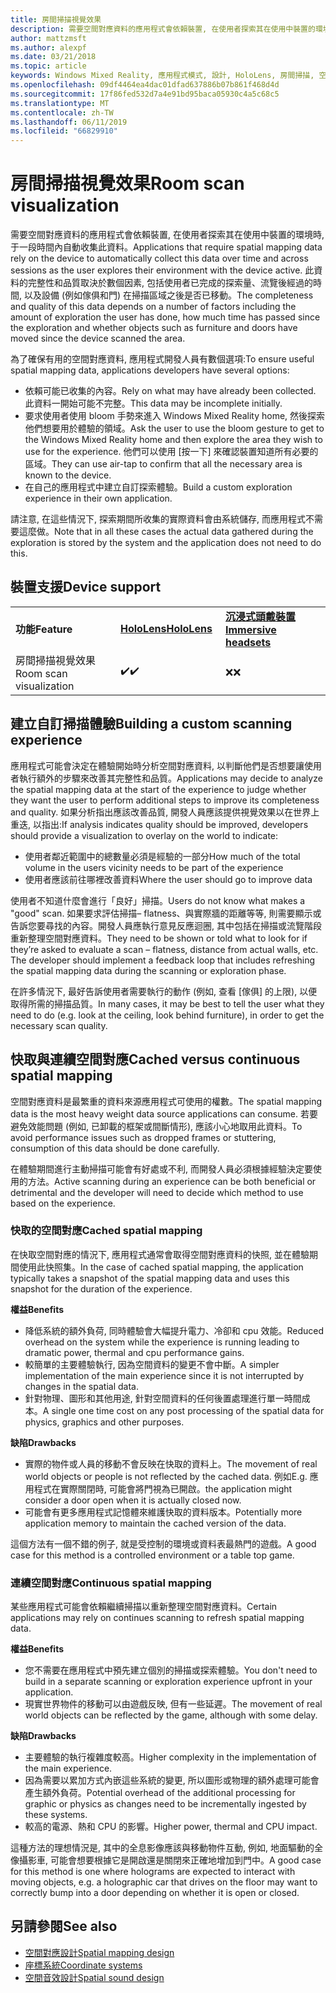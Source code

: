 ```yaml
---
title: 房間掃描視覺效果
description: 需要空間對應資料的應用程式會依賴裝置, 在使用者探索其在使用中裝置的環境時, 于一段時間內自動收集此資料。
author: mattzmsft
ms.author: alexpf
ms.date: 03/21/2018
ms.topic: article
keywords: Windows Mixed Reality, 應用程式模式, 設計, HoloLens, 房間掃描, 空間對應, 表面重建, 網格
ms.openlocfilehash: 09df4464ea4dac01dfad637886b07b861f468d4d
ms.sourcegitcommit: 17f86fed532d7a4e91bd95baca05930c4a5c68c5
ms.translationtype: MT
ms.contentlocale: zh-TW
ms.lasthandoff: 06/11/2019
ms.locfileid: "66829910"
---
```

# <a name="room-scan-visualization"></a><span data-ttu-id="fe42b-104">房間掃描視覺效果</span><span class="sxs-lookup"><span data-stu-id="fe42b-104">Room scan visualization</span></span>

<span data-ttu-id="fe42b-105">需要空間對應資料的應用程式會依賴裝置, 在使用者探索其在使用中裝置的環境時, 于一段時間內自動收集此資料。</span><span class="sxs-lookup"><span data-stu-id="fe42b-105">Applications that require spatial mapping data rely on the device to automatically collect this data over time and across sessions as the user explores their environment with the device active.</span></span> <span data-ttu-id="fe42b-106">此資料的完整性和品質取決於數個因素, 包括使用者已完成的探索量、流覽後經過的時間, 以及設備 (例如傢俱和門) 在掃描區域之後是否已移動。</span><span class="sxs-lookup"><span data-stu-id="fe42b-106">The completeness and quality of this data depends on a number of factors including the amount of exploration the user has done, how much time has passed since the exploration and whether objects such as furniture and doors have moved since the device scanned the area.</span></span>

<span data-ttu-id="fe42b-107">為了確保有用的空間對應資料, 應用程式開發人員有數個選項:</span><span class="sxs-lookup"><span data-stu-id="fe42b-107">To ensure useful spatial mapping data, applications developers have several options:</span></span>
* <span data-ttu-id="fe42b-108">依賴可能已收集的內容。</span><span class="sxs-lookup"><span data-stu-id="fe42b-108">Rely on what may have already been collected.</span></span> <span data-ttu-id="fe42b-109">此資料一開始可能不完整。</span><span class="sxs-lookup"><span data-stu-id="fe42b-109">This data may be incomplete initially.</span></span>
* <span data-ttu-id="fe42b-110">要求使用者使用 bloom 手勢來進入 Windows Mixed Reality home, 然後探索他們想要用於體驗的領域。</span><span class="sxs-lookup"><span data-stu-id="fe42b-110">Ask the user to use the bloom gesture to get to the Windows Mixed Reality home and then explore the area they wish to use for the experience.</span></span> <span data-ttu-id="fe42b-111">他們可以使用 [按一下] 來確認裝置知道所有必要的區域。</span><span class="sxs-lookup"><span data-stu-id="fe42b-111">They can use air-tap to confirm that all the necessary area is known to the device.</span></span>
* <span data-ttu-id="fe42b-112">在自己的應用程式中建立自訂探索體驗。</span><span class="sxs-lookup"><span data-stu-id="fe42b-112">Build a custom exploration experience in their own application.</span></span>

<span data-ttu-id="fe42b-113">請注意, 在這些情況下, 探索期間所收集的實際資料會由系統儲存, 而應用程式不需要這麼做。</span><span class="sxs-lookup"><span data-stu-id="fe42b-113">Note that in all these cases the actual data gathered during the exploration is stored by the system and the application does not need to do this.</span></span>

## <a name="device-support"></a><span data-ttu-id="fe42b-114">裝置支援</span><span class="sxs-lookup"><span data-stu-id="fe42b-114">Device support</span></span>

<table>
    <colgroup>
    <col width="33%" />
    <col width="33%" />
    <col width="33%" />
    </colgroup>
    <tr>
        <td><span data-ttu-id="fe42b-115"><strong>功能</strong></span><span class="sxs-lookup"><span data-stu-id="fe42b-115"><strong>Feature</strong></span></span></td>
        <td><span data-ttu-id="fe42b-116"><a href="hololens-hardware-details.md"><strong>HoloLens</strong></a></span><span class="sxs-lookup"><span data-stu-id="fe42b-116"><a href="hololens-hardware-details.md"><strong>HoloLens</strong></a></span></span></td>
        <td><span data-ttu-id="fe42b-117"><a href="immersive-headset-hardware-details.md"><strong>沉浸式頭戴裝置</strong></a></span><span class="sxs-lookup"><span data-stu-id="fe42b-117"><a href="immersive-headset-hardware-details.md"><strong>Immersive headsets</strong></a></span></span></td>
    </tr>
     <tr>
        <td><span data-ttu-id="fe42b-118">房間掃描視覺效果</span><span class="sxs-lookup"><span data-stu-id="fe42b-118">Room scan visualization</span></span></td>
        <td><span data-ttu-id="fe42b-119">✔️</span><span class="sxs-lookup"><span data-stu-id="fe42b-119">✔️</span></span></td>
        <td><span data-ttu-id="fe42b-120">❌</span><span class="sxs-lookup"><span data-stu-id="fe42b-120">❌</span></span></td>
    </tr>
</table>



## <a name="building-a-custom-scanning-experience"></a><span data-ttu-id="fe42b-121">建立自訂掃描體驗</span><span class="sxs-lookup"><span data-stu-id="fe42b-121">Building a custom scanning experience</span></span>

<span data-ttu-id="fe42b-122">應用程式可能會決定在體驗開始時分析空間對應資料, 以判斷他們是否想要讓使用者執行額外的步驟來改善其完整性和品質。</span><span class="sxs-lookup"><span data-stu-id="fe42b-122">Applications may decide to analyze the spatial mapping data at the start of the experience to judge whether they want the user to perform additional steps to improve its completeness and quality.</span></span> <span data-ttu-id="fe42b-123">如果分析指出應該改善品質, 開發人員應該提供視覺效果以在世界上重迭, 以指出:</span><span class="sxs-lookup"><span data-stu-id="fe42b-123">If analysis indicates quality should be improved, developers should provide a visualization to overlay on the world to indicate:</span></span>
* <span data-ttu-id="fe42b-124">使用者鄰近範圍中的總數量必須是經驗的一部分</span><span class="sxs-lookup"><span data-stu-id="fe42b-124">How much of the total volume in the users vicinity needs to be part of the experience</span></span>
* <span data-ttu-id="fe42b-125">使用者應該前往哪裡改善資料</span><span class="sxs-lookup"><span data-stu-id="fe42b-125">Where the user should go to improve data</span></span>

<span data-ttu-id="fe42b-126">使用者不知道什麼會進行「良好」掃描。</span><span class="sxs-lookup"><span data-stu-id="fe42b-126">Users do not know what makes a "good" scan.</span></span> <span data-ttu-id="fe42b-127">如果要求評估掃描– flatness、與實際牆的距離等等, 則需要顯示或告訴您要尋找的內容。開發人員應執行意見反應迴圈, 其中包括在掃描或流覽階段重新整理空間對應資料。</span><span class="sxs-lookup"><span data-stu-id="fe42b-127">They need to be shown or told what to look for if they’re asked to evaluate a scan – flatness, distance from actual walls, etc. The developer should implement a feedback loop that includes refreshing the spatial mapping data during the scanning or exploration phase.</span></span>

<span data-ttu-id="fe42b-128">在許多情況下, 最好告訴使用者需要執行的動作 (例如, 查看 [傢俱] 的上限), 以便取得所需的掃描品質。</span><span class="sxs-lookup"><span data-stu-id="fe42b-128">In many cases, it may be best to tell the user what they need to do (e.g. look at the ceiling, look behind furniture), in order to get the necessary scan quality.</span></span>

## <a name="cached-versus-continuous-spatial-mapping"></a><span data-ttu-id="fe42b-129">快取與連續空間對應</span><span class="sxs-lookup"><span data-stu-id="fe42b-129">Cached versus continuous spatial mapping</span></span>

<span data-ttu-id="fe42b-130">空間對應資料是最繁重的資料來源應用程式可使用的權數。</span><span class="sxs-lookup"><span data-stu-id="fe42b-130">The spatial mapping data is the most heavy weight data source applications can consume.</span></span> <span data-ttu-id="fe42b-131">若要避免效能問題 (例如, 已卸載的框架或間斷情形), 應該小心地取用此資料。</span><span class="sxs-lookup"><span data-stu-id="fe42b-131">To avoid performance issues such as dropped frames or stuttering, consumption of this data should be done carefully.</span></span>

<span data-ttu-id="fe42b-132">在體驗期間進行主動掃描可能會有好處或不利, 而開發人員必須根據經驗決定要使用的方法。</span><span class="sxs-lookup"><span data-stu-id="fe42b-132">Active scanning during an experience can be both beneficial or detrimental and the developer will need to decide which method to use based on the experience.</span></span>

### <a name="cached-spatial-mapping"></a><span data-ttu-id="fe42b-133">快取的空間對應</span><span class="sxs-lookup"><span data-stu-id="fe42b-133">Cached spatial mapping</span></span>

<span data-ttu-id="fe42b-134">在快取空間對應的情況下, 應用程式通常會取得空間對應資料的快照, 並在體驗期間使用此快照集。</span><span class="sxs-lookup"><span data-stu-id="fe42b-134">In the case of cached spatial mapping, the application typically takes a snapshot of the spatial mapping data and uses this snapshot for the duration of the experience.</span></span>

<span data-ttu-id="fe42b-135">**權益**</span><span class="sxs-lookup"><span data-stu-id="fe42b-135">**Benefits**</span></span>
* <span data-ttu-id="fe42b-136">降低系統的額外負荷, 同時體驗會大幅提升電力、冷卻和 cpu 效能。</span><span class="sxs-lookup"><span data-stu-id="fe42b-136">Reduced overhead on the system while the experience is running leading to dramatic power, thermal and cpu performance gains.</span></span>
* <span data-ttu-id="fe42b-137">較簡單的主要體驗執行, 因為空間資料的變更不會中斷。</span><span class="sxs-lookup"><span data-stu-id="fe42b-137">A simpler implementation of the main experience since it is not interrupted by changes in the spatial data.</span></span>
* <span data-ttu-id="fe42b-138">針對物理、圖形和其他用途, 針對空間資料的任何後置處理進行單一時間成本。</span><span class="sxs-lookup"><span data-stu-id="fe42b-138">A single one time cost on any post processing of the spatial data for physics, graphics and other purposes.</span></span>

<span data-ttu-id="fe42b-139">**缺陷**</span><span class="sxs-lookup"><span data-stu-id="fe42b-139">**Drawbacks**</span></span>
* <span data-ttu-id="fe42b-140">實際的物件或人員的移動不會反映在快取的資料上。</span><span class="sxs-lookup"><span data-stu-id="fe42b-140">The movement of real world objects or people is not reflected by the cached data.</span></span> <span data-ttu-id="fe42b-141">例如</span><span class="sxs-lookup"><span data-stu-id="fe42b-141">E.g.</span></span> <span data-ttu-id="fe42b-142">應用程式在實際關閉時, 可能會將門視為已開啟。</span><span class="sxs-lookup"><span data-stu-id="fe42b-142">the application might consider a door open when it is actually closed now.</span></span>
* <span data-ttu-id="fe42b-143">可能會有更多應用程式記憶體來維護快取的資料版本。</span><span class="sxs-lookup"><span data-stu-id="fe42b-143">Potentially more application memory to maintain the cached version of the data.</span></span>

<span data-ttu-id="fe42b-144">這個方法有一個不錯的例子, 就是受控制的環境或資料表最熱門的遊戲。</span><span class="sxs-lookup"><span data-stu-id="fe42b-144">A good case for this method is a controlled environment or a table top game.</span></span>

### <a name="continuous-spatial-mapping"></a><span data-ttu-id="fe42b-145">連續空間對應</span><span class="sxs-lookup"><span data-stu-id="fe42b-145">Continuous spatial mapping</span></span>

<span data-ttu-id="fe42b-146">某些應用程式可能會依賴繼續掃描以重新整理空間對應資料。</span><span class="sxs-lookup"><span data-stu-id="fe42b-146">Certain applications may rely on continues scanning to refresh spatial mapping data.</span></span>

<span data-ttu-id="fe42b-147">**權益**</span><span class="sxs-lookup"><span data-stu-id="fe42b-147">**Benefits**</span></span>
* <span data-ttu-id="fe42b-148">您不需要在應用程式中預先建立個別的掃描或探索體驗。</span><span class="sxs-lookup"><span data-stu-id="fe42b-148">You don't need to build in a separate scanning or exploration experience upfront in your application.</span></span>
* <span data-ttu-id="fe42b-149">現實世界物件的移動可以由遊戲反映, 但有一些延遲。</span><span class="sxs-lookup"><span data-stu-id="fe42b-149">The movement of real world objects can be reflected by the game, although with some delay.</span></span>

<span data-ttu-id="fe42b-150">**缺陷**</span><span class="sxs-lookup"><span data-stu-id="fe42b-150">**Drawbacks**</span></span>
* <span data-ttu-id="fe42b-151">主要體驗的執行複雜度較高。</span><span class="sxs-lookup"><span data-stu-id="fe42b-151">Higher complexity in the implementation of the main experience.</span></span>
* <span data-ttu-id="fe42b-152">因為需要以累加方式內嵌這些系統的變更, 所以圖形或物理的額外處理可能會產生額外負荷。</span><span class="sxs-lookup"><span data-stu-id="fe42b-152">Potential overhead of the additional processing for graphic or physics as changes need to be incrementally ingested by these systems.</span></span>
* <span data-ttu-id="fe42b-153">較高的電源、熱和 CPU 的影響。</span><span class="sxs-lookup"><span data-stu-id="fe42b-153">Higher power, thermal and CPU impact.</span></span>

<span data-ttu-id="fe42b-154">這種方法的理想情況是, 其中的全息影像應該與移動物件互動, 例如, 地面驅動的全像攝影車, 可能會想要根據它是開啟還是關閉來正確地增加到門中。</span><span class="sxs-lookup"><span data-stu-id="fe42b-154">A good case for this method is one where holograms are expected to interact with moving objects, e.g. a holographic car that drives on the floor may want to correctly bump into a door depending on whether it is open or closed.</span></span>

## <a name="see-also"></a><span data-ttu-id="fe42b-155">另請參閱</span><span class="sxs-lookup"><span data-stu-id="fe42b-155">See also</span></span>
* [<span data-ttu-id="fe42b-156">空間對應設計</span><span class="sxs-lookup"><span data-stu-id="fe42b-156">Spatial mapping design</span></span>](spatial-mapping-design.md)
* [<span data-ttu-id="fe42b-157">座標系統</span><span class="sxs-lookup"><span data-stu-id="fe42b-157">Coordinate systems</span></span>](coordinate-systems.md)
* [<span data-ttu-id="fe42b-158">空間音效設計</span><span class="sxs-lookup"><span data-stu-id="fe42b-158">Spatial sound design</span></span>](spatial-sound-design.md)
